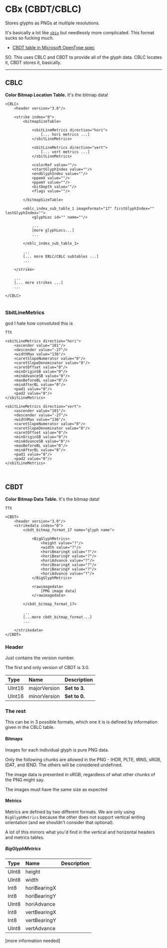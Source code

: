# CBx (CBDT/CBLC)
Stores glyphs as PNGs at multiple resolutions.

It's basically a lot like [`sbix`](sbix.md) but needlessly more complicated. This format sucks so fucking much.


- [CBDT table in Microsoft OpenType spec](https://docs.microsoft.com/en-gb/typography/opentype/spec/cbdt)



SO. This uses CBLC and CBDT to provide all of the glyph data. CBLC locates it, CBDT stores it, basically.


-----


## CBLC

**Color Bitmap Location Table.** It's the bitmap data!

```
<CBLC>
	<header version="3.0"/>
	    
	<strike index="0">
		<bitmapSizeTable>
			  
			<sbitLineMetrics direction="hori">
				[... hori metrics ...]
			</sbitLineMetrics>
			    
			<sbitLineMetrics direction="vert">
				[... vert metrics ...]
			</sbitLineMetrics>
			
			<colorRef value=""/>
			<startGlyphIndex value=""/>
			<endGlyphIndex value=""/>
			<ppemX value=""/>
			<ppemY value=""/>
			<bitDepth value=""/>
			<flags value=""/>
			
		</bitmapSizeTable>
			
		<eblc_index_sub_table_1 imageFormat="17" firstGlyphIndex="" lastGlyphIndex="">
			<glyphLoc id="" name=""/>
			
			...
			[more glyphLocs...]
			...
			
		</eblc_index_sub_table_1>
		
		...
		[... more EBLC/CBLC subtables ...]
		...
		
	</strike>
	
	...
	[... more strikes ...]
	...
	
</CBLC>
		
```


### SbitLineMetrics

god I hate how convoluted this is

```
TTX

<sbitLineMetrics direction="hori">
	<ascender value="101"/>
	<descender value="-27"/>
	<widthMax value="136"/>
	<caretSlopeNumerator value="0"/>
	<caretSlopeDenominator value="0"/>
	<caretOffset value="0"/>
	<minOriginSB value="0"/>
	<minAdvanceSB value="0"/>
	<maxBeforeBL value="0"/>
	<minAfterBL value="0"/>
	<pad1 value="0"/>
	<pad2 value="0"/>
</sbitLineMetrics>

<sbitLineMetrics direction="vert">
	<ascender value="101"/>
	<descender value="-27"/>
	<widthMax value="136"/>
	<caretSlopeNumerator value="0"/>
	<caretSlopeDenominator value="0"/>
	<caretOffset value="0"/>
	<minOriginSB value="0"/>
	<minAdvanceSB value="0"/>
	<maxBeforeBL value="0"/>
	<minAfterBL value="0"/>
	<pad1 value="0"/>
	<pad2 value="0"/>
</sbitLineMetrics>
        
        
```


## CBDT

**Color Bitmap Data Table.** It's the bitmap data!


```
TTX

<CBDT>
	<header version="3.0"/>
	<strikedata index="0">
		<cbdt_bitmap_format_17 name="glyph name">
		
			<BigGlyphMetrics>
				<height value="?"/>
				<width value="?"/>
				<horiBearingX value="?"/>
				<horiBearingY value="?"/>
				<horiAdvance value="?"/>
				<horiBearingX value="?"/>
				<horiBearingY value="?"/>
				<horiAdvance value="?"/>
			</BigGlyphMetrics>
			
			<rawimagedata>
				[PMG image data]
			</rawimagedata>
			
		</cbdt_bitmap_format_17>
		
		...
		[...more cbdt_bitmap_format...]
		...
		
	</strikedata>
</CBDT>
```

### Header

Just contains the version number.

The first and only version of CBDT is 3.0.


|Type |	Name |	Description |
|:--|:--|:--|
| UInt16 | majorVersion | **Set to 3.** |
| UInt16 | minorVersion | **Set to 0.** |

### The rest

This can be in 3 possible formats, which one it is is defined by information given in the CBLC table.


#### Bitmaps

Images for each individual glyph is pure PNG data. 

Only the following chunks are allowed in the PNG - IHDR, PLTE, tRNS, sRGB, IDAT, and IEND. The others will be considered undefined.

The image data is presented in sRGB, regardless of what other chunks of the PNG might say.

The images must have the same size as expected 


#### Metrics

Metrics are defined by two different formats. We are only using `BigGlyphMetrics` because the other does not support vertical writing orientation (and we shouldn't consider that optional).

A lot of this mirrors what you'd find in the vertical and horizontal headers and metrics tables.

##### BigGlyphMetrics

|Type |	Name |	Description |
|:--|:--|:--|
| UInt8 | height | |
| UInt8 | width | |
| Int8 | horiBearingX | |
| Int8 | horiBearingY | |
| UInt8 | horiAdvance | |
| Int8 | vertBearingX | |
| Int8 | vertBearingY | |
| UInt8 | vertAdvance | |


[more information needed]